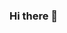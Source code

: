 ### Hi there 👋

<!--
**wangerekaharun/wangerekaharun** is a ✨ _special_ ✨ repository because its `README.md` (this file) appears on your GitHub profile.

## YOUTUBE VIDEOS
- [Releasing Apps on Playstore](https://youtu.be/ajWQmWxT5kc)
- [Pricing Software](https://youtu.be/Y0g_2Sx5Olc)
- [Understanding Relationships in Room #1](https://youtu.be/MZkGzs7r088)
I am very passionate about giving back to the community and share the knowledge and experiences I have over time as an Android Developer. I have given the following talks & sessions:
Android254, Kotlin Kenya Meetups, and droidconKE.
Devfest Nairobi, Devfest Kisumu, Devfest Eldoret & Devfest Dar-es-Salam.
GeeksTalkThursday - Here are the links to the presentations on GeeksTalkThursday Youtube Channel: Releasing Apps on Playstore, Pricing Software, Understanding Relationships in Room #1 & Understanding Relationships in Room #2.
Apps:Lab Tech Tours across over 6 universities in Kenya.

TECHNICAL ARTICLES
A Day with an Elephant in the Room: Configuring Gradle Plugins.
What's New in Android #2 
Kotlin One Year After - Lessons Learnt
What's New in Android #1  

Android Paging Library With Kotlin Coroutine 
Building the DroidconKE app 
Android Background Services 
Are you Productive or Just Busy 


